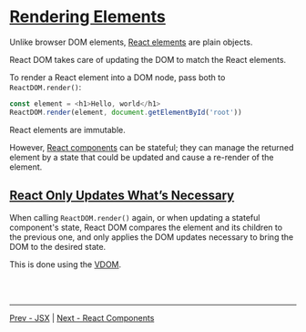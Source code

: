 # [Rendering Elements](https://reactjs.org/docs/rendering-elements.html)

Unlike browser DOM elements,
[React elements](./react-elements.md)
are plain objects.

React DOM takes care of updating the DOM to match the React elements.

To render a React element into a DOM node, pass both to `ReactDOM.render()`:
```js
const element = <h1>Hello, world</h1>
ReactDOM.render(element, document.getElementById('root'))
```

React elements are immutable.

However,
[React components](./react-components.md#react-components)
can be stateful; they can manage the returned element by a state that could be updated and cause a re-render of the element.

## [React Only Updates What’s Necessary](https://reactjs.org/docs/rendering-elements.html#react-only-updates-whats-necessary)

When calling `ReactDOM.render()` again, or when updating a stateful component's state, React DOM compares the element and its children to the previous one, and only applies the DOM updates necessary to bring the DOM to the desired state.

This is done using the [VDOM](https://reactjs.org/docs/faq-internals.html).

<br /><br />

---

[Prev - JSX](./jsx.md)
|
[Next - React Components](./react-components.md)
